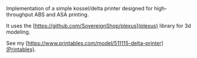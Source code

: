 Implementation of a simple kossel/delta printer designed for high-throughput ABS and ASA printing.

It uses the [https://github.com/SovereignShop/plexus](plexus) library for 3d modeling.

See my [https://www.printables.com/model/511115-delta-printer](Printables).
